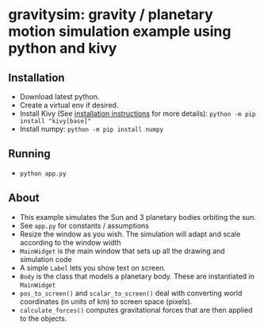 # gravitysim: gravity / planetary motion simulation example using python and kivy

## Installation

- Download latest python.
- Create a virtual env if desired.
- Install Kivy (See [installation instructions](https://kivy.org/doc/stable/gettingstarted/installation.html) for more details): `python -m pip install "kivy[base]"`
- Install numpy: `python -m pip install numpy`

## Running
- `python app.py`

## About
- This example simulates the Sun and 3 planetary bodies orbiting the sun.
- See `app.py` for constants / assumptions
- Resize the window as you wish. The simulation will adapt and scale according to the window width
- `MainWidget` is the main window that sets up all the drawing and simulation code
- A simple `Label` lets you show text on screen.
- `Body` is the class that models a planetary body. These are instantiated in `MainWidget`
- `pos_to_screen()` and `scalar_to_screen()` deal with converting world coordinates (in units of km) to screen space (pixels).
- `calculate_forces()` computes gravitational forces that are then applied to the objects.
